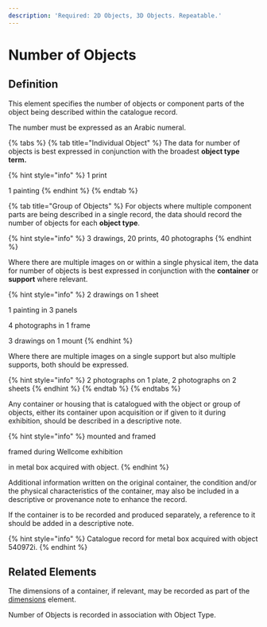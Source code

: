 ```yaml
---
description: 'Required: 2D Objects, 3D Objects. Repeatable.'
---
```


# Number of Objects

## Definition 

This element specifies the number of objects or component parts of the object being described within the catalogue record. 

The number must be expressed as an Arabic numeral.

{% tabs %}
{% tab title="Individual Object" %}
The data for number of objects is best expressed in conjunction with the broadest **object type term.**

{% hint style="info" %}
1 print

1 painting
{% endhint %}
{% endtab %}

{% tab title="Group of Objects" %}
For objects where multiple component parts are being described in a single record, the data should record the number of objects for each **object type**. 

{% hint style="info" %}
3 drawings, 20 prints, 40 photographs
{% endhint %}

Where there are multiple images on or within a single physical item, the data for number of objects is best expressed in conjunction with the **container** or **support** where relevant. 

{% hint style="info" %}
2 drawings on 1 sheet 

1 painting in 3 panels 

4 photographs in 1 frame 

3 drawings on 1 mount
{% endhint %}

Where there are multiple images on a single support but also multiple supports, both should be expressed. 

{% hint style="info" %}
2 photographs on 1 plate, 2 photographs on 2 sheets
{% endhint %}
{% endtab %}
{% endtabs %}

Any container or housing that is catalogued with the object or group of objects, either its container upon acquisition or if given to it during exhibition,  should be described in a descriptive note. 

{% hint style="info" %}
mounted and framed

framed during Wellcome exhibition

in metal box acquired with object.
{% endhint %}

Additional information written on the original container, the condition and/or the physical characteristics of the container, may also be included in a descriptive or provenance note to enhance the record.

If the container is to be recorded and produced separately, a reference to it should be added in a descriptive note. 

{% hint style="info" %}
Catalogue record for metal box acquired with object 540972i. 
{% endhint %}

## Related Elements 

The dimensions of a container, if relevant, may be recorded as part of the [dimensions](dimensions.md) element.

Number of Objects is recorded in association with Object Type. 

## 

